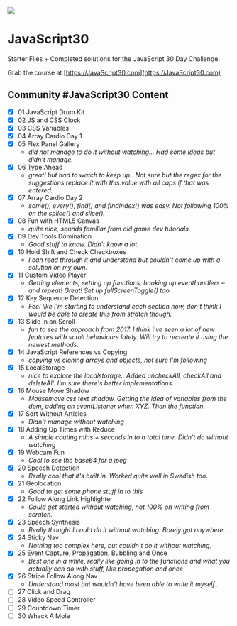 ﻿![](https://javascript30.com/images/JS3-social-share.png)

# JavaScript30

Starter Files + Completed solutions for the JavaScript 30 Day Challenge.

Grab the course at [https://JavaScript30.com](https://JavaScript30.com)

## Community #JavaScript30 Content

- [x] 01 JavaScript Drum Kit
- [x] 02 JS and CSS Clock
- [x] 03 CSS Variables
- [x] 04 Array Cardio Day 1
- [x] 05 Flex Panel Gallery
  - _did not manage to do it without watching... Had some ideas but didn't manage._
- [x] 06 Type Ahead
  - _great! but had to watch to keep up.. Not sure but the regex for the suggestions replace it with this.value with all caps if that was entered._
- [x] 07 Array Cardio Day 2
  - _some(), every(), find() and findIndex() was easy. Not following 100% on the splice() and slice()._
- [x] 08 Fun with HTML5 Canvas
  - _quite nice, sounds familiar from old game dev tutorials._
- [x] 09 Dev Tools Domination
  - _Good stuff to know. Didn't know a lot._
- [x] 10 Hold Shift and Check Checkboxes
  - _I can read through it and understand but couldn't come up with a solution on my own._
- [x] 11 Custom Video Player
  - _Getting elements, setting up functions, hooking up eventhandlers – and repeat! Great! Set up fullScreenToggle() too._
- [x] 12 Key Sequence Detection
  - _Feel like I'm starting to understand each section now, don't think I would be able to create this from stratch though._
- [x] 13 Slide in on Scroll
  - _fun to see the approach from 2017. I think i've seen a lot of new features with scroll behaviours lately. Will try to recreate it using the newest methods._
- [x] 14 JavaScript References vs Copying
  - _copying vs cloning arrays and objects, not sure I'm following_
- [x] 15 LocalStorage
  - _nice to explore the localstorage.. Added uncheckAll, checkAll and deleteAll. I'm sure there's better implementations._
- [x] 16 Mouse Move Shadow
  - _Mousemove css text shadow. Getting the idea of variables from the dom, adding an eventListener when XYZ. Then the function._
- [x] 17 Sort Without Articles
  - _Didn't manage without watching_
- [x] 18 Adding Up Times with Reduce
  - _A simple couting mins + seconds in to a total time. Didn't do without watching_
- [x] 19 Webcam Fun
  - _Cool to see the base64 for a jpeg_
- [x] 20 Speech Detection
  - _Really cool that it's built in. Worked quite well in Swedish too._
- [x] 21 Geolocation
  - _Good to get some phone stuff in to this_
- [x] 22 Follow Along Link Highlighter
  - _Could get started without watching, not 100% on writing from scratch._
- [x] 23 Speech Synthesis
  - _Really thought I could do it without watching. Barely got anywhere..._
- [x] 24 Sticky Nav
  - _Nothing too complex here, but couldn't do it without watching._
- [x] 25 Event Capture, Propagation, Bubbling and Once
  - _Best one in a while, really like going in to the functions and what you actually can do with stuff, like propegation and once_
- [x] 26 Stripe Follow Along Nav
  - _Understood most but wouldn't have been able to write it myself.._
- [ ] 27 Click and Drag
- [ ] 28 Video Speed Controller
- [ ] 29 Countdown Timer
- [ ] 30 Whack A Mole
